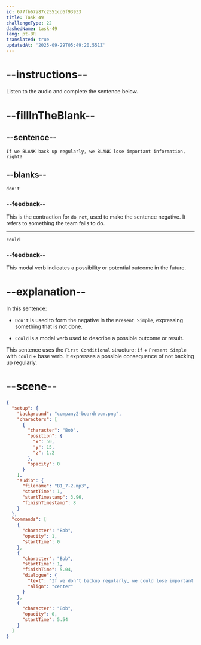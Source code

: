 ```yaml
---
id: 677fb67a87c2551cd6f93933
title: Task 49
challengeType: 22
dashedName: task-49
lang: pt-BR
translated: true
updatedAt: '2025-09-29T05:49:20.551Z'
---
```


<!-- (Audio) Bob: If we don't back up regularly, we could lose important information, right? -->

# --instructions--

Listen to the audio and complete the sentence below.

# --fillInTheBlank--

## --sentence--

`If we BLANK back up regularly, we BLANK lose important information, right?`

## --blanks--

`don't`

### --feedback--

This is the contraction for `do not`, used to make the sentence negative. It refers to something the team fails to do.

---

`could`

### --feedback--

This modal verb indicates a possibility or potential outcome in the future.

# --explanation--

In this sentence:

- `Don't` is used to form the negative in the `Present Simple`, expressing something that is not done.

- `Could` is a modal verb used to describe a possible outcome or result.

This sentence uses the `First Conditional` structure: `if` + `Present Simple` with `could` + base verb. It expresses a possible consequence of not backing up regularly.

# --scene--

```json
{
  "setup": {
    "background": "company2-boardroom.png",
    "characters": [
      {
        "character": "Bob",
        "position": {
          "x": 50,
          "y": 15,
          "z": 1.2
        },
        "opacity": 0
      }
    ],
    "audio": {
      "filename": "B1_7-2.mp3",
      "startTime": 1,
      "startTimestamp": 3.96,
      "finishTimestamp": 8
    }
  },
  "commands": [
    {
      "character": "Bob",
      "opacity": 1,
      "startTime": 0
    },
    {
      "character": "Bob",
      "startTime": 1,
      "finishTime": 5.04,
      "dialogue": {
        "text": "If we don't backup regularly, we could lose important information, right?",
        "align": "center"
      }
    },
    {
      "character": "Bob",
      "opacity": 0,
      "startTime": 5.54
    }
  ]
}
```

